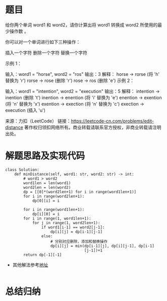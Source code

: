 # 题目
给你两个单词 word1 和 word2，请你计算出将 word1 转换成 word2 所使用的最少操作数 。

你可以对一个单词进行如下三种操作：

插入一个字符
删除一个字符
替换一个字符
 

示例 1：

输入：word1 = "horse", word2 = "ros"
输出：3
解释：
horse -> rorse (将 'h' 替换为 'r')
rorse -> rose (删除 'r')
rose -> ros (删除 'e')
示例 2：

输入：word1 = "intention", word2 = "execution"
输出：5
解释：
intention -> inention (删除 't')
inention -> enention (将 'i' 替换为 'e')
enention -> exention (将 'n' 替换为 'x')
exention -> exection (将 'n' 替换为 'c')
exection -> execution (插入 'u')

来源：力扣（LeetCode）
链接：https://leetcode-cn.com/problems/edit-distance
著作权归领扣网络所有。商业转载请联系官方授权，非商业转载请注明出处。

# 解题思路及实现代码
```
class Solution:
    def minDistance(self, word1: str, word2: str) -> int:
        # word1 > word2
        word1len = len(word1)
        word2len = len(word2)
        dp = [[0]*(word2len+1) for i in range(word1len+1)]
        for i in range(word2len+1):
            dp[0][i] = i

        for i in range(word1len+1):
            dp[i][0] = i
        for i in range(1, word1len+1):
            for j in range(1, word2len+1):
                if word1[i-1] == word2[j-1]:
                    dp[i][j] = dp[i-1][j-1]
                else:
                    # 分别对应删除，添加和替换操作
                    dp[i][j] = min(dp[i-1][j], dp[i][j-1], dp[i-1]
                                   [j-1])+1
        return dp[-1][-1]
```
- 其他解法参考<a href="">地址</a>
``` 

``` 
# 总结归纳

